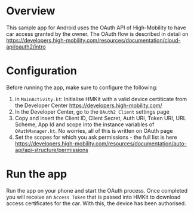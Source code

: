 # Overview

This sample app for Android uses the OAuth API of High-Mobility to have car access granted by the owner. The OAuth flow is described in detail on https://developers.high-mobility.com/resources/documentation/cloud-api/oauth2/intro

# Configuration

Before running the app, make sure to configure the following:

1. in `MainActivity.kt`: Initialise HMKit with a valid device certiticate from the Developer Center https://developers.high-mobility.com/
2. In the Developer Center, go to the `OAuth2 Client` settings page
3. Copy and insert the Client ID, Client Secret, Auth URI, Token URI, URL Scheme, App Id and scope into the instance variables of `OAuthManager.kt`. No worries, all of this is written on OAuth page
4. Set the scopes for which you ask permissions - the full list is here https://developers.high-mobility.com/resources/documentation/auto-api/api-structure/permissions

# Run the app

Run the app on your phone and start the OAuth process. Once completed you will receive an `Access Token` that is passed into HMKit to download access certificates for the car. With this, the device has been authorised.

